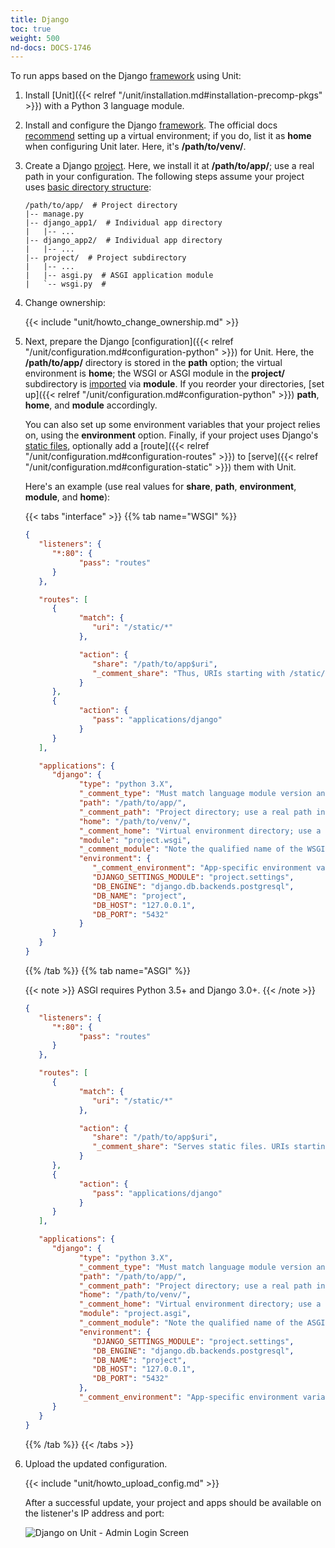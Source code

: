 ```yaml
---
title: Django
toc: true
weight: 500
nd-docs: DOCS-1746
---
```


To run apps based on the Django [framework](https://www.djangoproject.com)
using Unit:

1. Install [Unit]({{< relref "/unit/installation.md#installation-precomp-pkgs" >}}) with a Python 3 language module.

2. Install and configure the Django [framework](https://www.djangoproject.com). The official docs [recommend](https://docs.djangoproject.com/en/stable/topics/install/#installing-an-official-release-with-pip)
   setting up a virtual environment; if you do, list it as **home** when
   configuring Unit later. Here, it's **/path/to/venv/**.

3. Create a Django [project](https://docs.djangoproject.com/en/stable/intro/tutorial01/). Here, we
   install it at **/path/to/app/**; use a real path in your configuration.
   The following steps assume your project uses [basic directory structure](https://docs.djangoproject.com/en/stable/ref/django-admin/#django-admin-startproject):

   ```none
   /path/to/app/  # Project directory
   |-- manage.py
   |-- django_app1/  # Individual app directory
   |   |-- ...
   |-- django_app2/  # Individual app directory
   |   |-- ...
   |-- project/  # Project subdirectory
   |   |-- ...
   |   |-- asgi.py  # ASGI application module
   |   `-- wsgi.py  #
   ```

4. Change ownership:

   {{< include "unit/howto_change_ownership.md" >}}

5. Next, prepare the Django [configuration]({{< relref "/unit/configuration.md#configuration-python" >}})
   for Unit. Here, the **/path/to/app/** directory is stored in the
   **path** option; the virtual environment is **home**; the WSGI or
   ASGI module in the **project/** subdirectory is
   [imported](https://docs.python.org/3/reference/import.html) via **module**.
   If you reorder your directories,
   [set up]({{< relref "/unit/configuration.md#configuration-python" >}})
   **path**, **home**, and **module** accordingly.

   You can also set up some environment variables that your project relies on,
   using the **environment** option. Finally, if your project uses Django's
   [static files](https://docs.djangoproject.com/en/stable/howto/static-files/),
   optionally add a
   [route]({{< relref "/unit/configuration.md#configuration-routes" >}}) to
   [serve]({{< relref "/unit/configuration.md#configuration-static" >}}) them with Unit.


   Here's an example (use real values for **share**, **path**,
   **environment**, **module**, and **home**):

   {{< tabs "interface" >}}
   {{% tab name="WSGI" %}}

   ```json
   {
      "listeners": {
         "*:80": {
               "pass": "routes"
         }
      },

      "routes": [
         {
               "match": {
                  "uri": "/static/*"
               },

               "action": {
                  "share": "/path/to/app$uri",
                  "_comment_share": "Thus, URIs starting with /static/ are served from /path/to/app/static/"
               }
         },
         {
               "action": {
                  "pass": "applications/django"
               }
         }
      ],

      "applications": {
         "django": {
               "type": "python 3.X",
               "_comment_type": "Must match language module version and virtual environment version",
               "path": "/path/to/app/",
               "_comment_path": "Project directory; use a real path in your configuration",
               "home": "/path/to/venv/",
               "_comment_home": "Virtual environment directory; use a real path in your configuration",
               "module": "project.wsgi",
               "_comment_module": "Note the qualified name of the WSGI module; use a real project directory name in your configuration",
               "environment": {
                  "_comment_environment": "App-specific environment variables",
                  "DJANGO_SETTINGS_MODULE": "project.settings",
                  "DB_ENGINE": "django.db.backends.postgresql",
                  "DB_NAME": "project",
                  "DB_HOST": "127.0.0.1",
                  "DB_PORT": "5432"
               }
         }
      }
   }
   ```

   {{% /tab %}}
   {{% tab name="ASGI" %}}

   {{< note >}}
   ASGI requires Python 3.5+ and Django 3.0+.
   {{< /note >}}

   ```json
   {
      "listeners": {
         "*:80": {
               "pass": "routes"
         }
      },

      "routes": [
         {
               "match": {
                  "uri": "/static/*"
               },

               "action": {
                  "share": "/path/to/app$uri",
                  "_comment_share": "Serves static files. URIs starting with /static/ are served from /path/to/app/static/"
               }
         },
         {
               "action": {
                  "pass": "applications/django"
               }
         }
      ],

      "applications": {
         "django": {
               "type": "python 3.X",
               "_comment_type": "Must match language module version and virtual environment version",
               "path": "/path/to/app/",
               "_comment_path": "Project directory; use a real path in your configuration",
               "home": "/path/to/venv/",
               "_comment_home": "Virtual environment directory; use a real path in your configuration",
               "module": "project.asgi",
               "_comment_module": "Note the qualified name of the ASGI module; use a real project directory name in your configuration",
               "environment": {
                  "DJANGO_SETTINGS_MODULE": "project.settings",
                  "DB_ENGINE": "django.db.backends.postgresql",
                  "DB_NAME": "project",
                  "DB_HOST": "127.0.0.1",
                  "DB_PORT": "5432"
               },
               "_comment_environment": "App-specific environment variables"
         }
      }
   }
   ```

   {{% /tab %}}
   {{< /tabs >}}

6. Upload the updated configuration.

   {{< include "unit/howto_upload_config.md" >}}

   After a successful update, your project and apps should be available on the
   listener's IP address and port:

   ![Django on Unit - Admin Login Screen](/unit/images/django.png)

